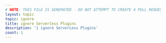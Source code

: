 ```yaml
---
# NOTE: THIS FILE IS GENERATED - DO NOT ATTEMPT TO CREATE A PULL REQUEST TO UPDATE THE DATA. 
layout: topic
topic: ignore
title: ignore Serverless Plugins
description: '1 ignore ServerLess Plugins'
count: 1
---
```

